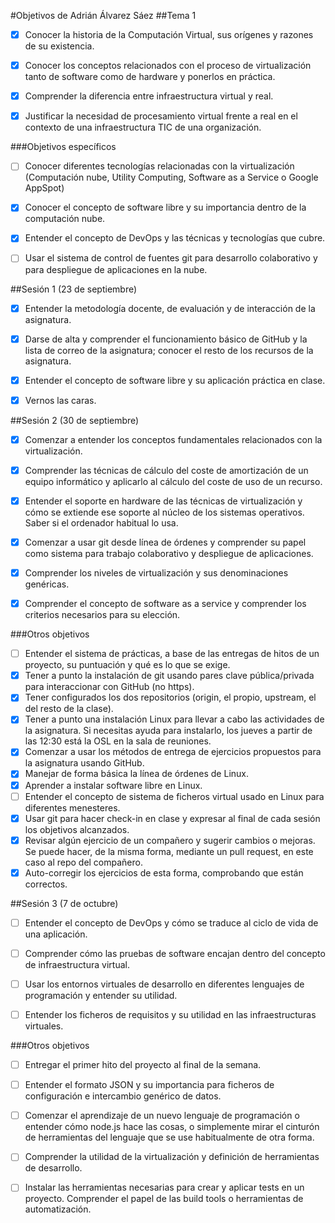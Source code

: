 #Objetivos de Adrián Álvarez Sáez
##Tema 1
 - [x] Conocer la historia de la Computación Virtual, sus orígenes y razones de su existencia.

 - [x] Conocer los conceptos relacionados con el proceso de virtualización tanto de software como de hardware y ponerlos en práctica.

 - [x] Comprender la diferencia entre infraestructura virtual y real.

 - [x] Justificar la necesidad de procesamiento virtual frente a real en el contexto de una infraestructura TIC de una organización.

###Objetivos específicos

 - [ ] Conocer diferentes tecnologías relacionadas con la virtualización (Computación nube, Utility Computing, Software as a Service o Google AppSpot)

 - [x] Conocer el concepto de software libre y su importancia dentro de la computación nube.

 - [x] Entender el concepto de DevOps y las técnicas y tecnologías que cubre.

 - [ ] Usar el sistema de control de fuentes git para desarrollo colaborativo y para despliegue de aplicaciones en la nube.

##Sesión 1 (23 de septiembre)

 - [x] Entender la metodología docente, de evaluación y de interacción de la asignatura.

 - [x] Darse de alta y comprender el funcionamiento básico de GitHub y la lista de correo de la asignatura; conocer el resto de los recursos de la asignatura.

 - [x] Entender el concepto de software libre y su aplicación práctica en clase.

 - [x] Vernos las caras.

##Sesión 2 (30 de septiembre)

 - [x] Comenzar a entender los conceptos fundamentales relacionados con la virtualización.

 - [x] Comprender las técnicas de cálculo del coste de amortización de un equipo informático y aplicarlo al cálculo del coste de uso de un recurso.

 - [x] Entender el soporte en hardware de las técnicas de virtualización y cómo se extiende ese soporte al núcleo de los sistemas operativos. Saber si el ordenador habitual lo usa.

 - [x] Comenzar a usar git desde línea de órdenes y comprender su papel como sistema para trabajo colaborativo y despliegue de aplicaciones.

 - [x] Comprender los niveles de virtualización y sus denominaciones genéricas.

 - [x] Comprender el concepto de software as a service y comprender los criterios necesarios para su elección.

###Otros objetivos
 - [ ] Entender el sistema de prácticas, a base de las entregas de hitos de un proyecto, su puntuación y qué es lo que se exige.
 - [x] Tener a punto la instalación de git usando pares clave pública/privada para interaccionar con GitHub (no https).
 - [x] Tener configurados los dos repositorios (origin, el propio, upstream, el del resto de la clase).
 - [x] Tener a punto una instalación Linux para llevar a cabo las actividades de la asignatura. Si necesitas ayuda para instalarlo, los jueves a partir de las 12:30 está la OSL en la sala de reuniones.
 - [x] Comenzar a usar los métodos de entrega de ejercicios propuestos para la asignatura usando GitHub.
 - [x] Manejar de forma básica la línea de órdenes de Linux.
 - [x] Aprender a instalar software libre en Linux.
 - [ ] Entender el concepto de sistema de ficheros virtual usado en Linux para diferentes menesteres.
 - [x] Usar git para hacer check-in en clase y expresar al final de cada sesión los objetivos alcanzados.
 - [x] Revisar algún ejercicio de un compañero y sugerir cambios o mejoras. Se puede hacer, de la misma forma, mediante un pull request, en este caso al repo del compañero.
 - [x] Auto-corregir los ejercicios de esta forma, comprobando que están correctos.

##Sesión 3 (7 de octubre)
 - [ ] Entender el concepto de DevOps y cómo se traduce al ciclo de vida de una aplicación.

 - [ ] Comprender cómo las pruebas de software encajan dentro del concepto de infraestructura virtual.

 - [ ] Usar los entornos virtuales de desarrollo en diferentes lenguajes de programación y entender su utilidad.

 - [ ] Entender los ficheros de requisitos y su utilidad en las infraestructuras virtuales.


###Otros objetivos
 - [ ] Entregar el primer hito del proyecto al final de la semana.

 - [ ] Entender el formato JSON y su importancia para ficheros de configuración e intercambio genérico de datos.

 - [ ] Comenzar el aprendizaje de un nuevo lenguaje de programación o entender cómo node.js hace las cosas, o simplemente mirar el cinturón de herramientas del lenguaje que se use habitualmente de otra forma.

 - [ ] Comprender la utilidad de la virtualización y definición de herramientas de desarrollo.

 - [ ] Instalar las herramientas necesarias para crear y aplicar tests en un proyecto.
Comprender el papel de las build tools o herramientas de automatización.


